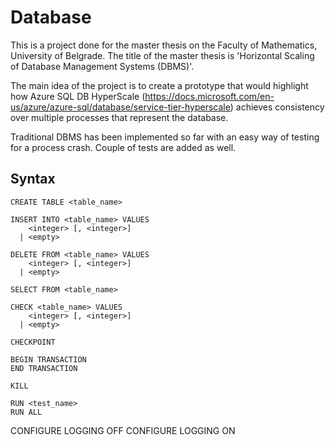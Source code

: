 # Database

This is a project done for the master thesis on the Faculty of Mathematics, University of Belgrade.
The title of the master thesis is 'Horizontal Scaling of Database Management Systems (DBMS)'.

The main idea of the project is to create a prototype that would highlight how Azure SQL DB HyperScale (https://docs.microsoft.com/en-us/azure/azure-sql/database/service-tier-hyperscale) achieves consistency over multiple processes that represent the database.

Traditional DBMS has been implemented so far with an easy way of testing for a process crash. Couple of tests are added as well.

## Syntax

<pre><code>CREATE TABLE <<a>table_name>

INSERT INTO <<a>table_name> VALUES
    <<a>integer> [, <<a>integer>]  
  | <<a>empty>

DELETE FROM <<a>table_name> VALUES
    <<a>integer> [, <<a>integer>]  
  | <<a>empty>

SELECT FROM <<a>table_name>  

CHECK <<a>table_name> VALUES  
    <<a>integer> [, <<a>integer>]  
  | <<a>empty>

CHECKPOINT

BEGIN TRANSACTION
END TRANSACTION

KILL

RUN <<a>test_name>
RUN ALL</code></pre>

CONFIGURE LOGGING OFF
CONFIGURE LOGGING ON
